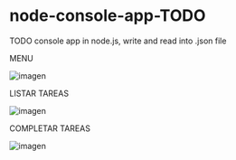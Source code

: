 # node-console-app-TODO
TODO console app in node.js, write and read into .json file

MENU

![imagen](https://user-images.githubusercontent.com/19432801/154002114-b7f5f587-36c0-4133-93e2-a49a9fea5294.png)

LISTAR TAREAS

![imagen](https://user-images.githubusercontent.com/19432801/154002230-baf867d9-8a8b-45df-8191-0fdcad5a20b1.png)

COMPLETAR TAREAS

![imagen](https://user-images.githubusercontent.com/19432801/154002308-0317959b-3ba1-4668-aeb5-6f9c4f1141b3.png)


